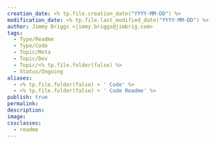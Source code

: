 ```yaml
---
creation_date: <% tp.file.creation_date("YYYY-MM-DD") %>
modification_date: <% tp.file.last_modified_date("YYYY-MM-DD") %>
author: Jimmy Briggs <jimmy.briggs@jimbrig.com>
tags:
  - Type/Readme
  - Type/Code
  - Topic/Meta
  - Topic/Dev
  - Topic/<% tp.file.folder(false) %>
  - Status/Ongoing
aliases:
  - <% tp.file.folder(false) + ' Code' %>
  - <% tp.file.folder(false) + ' Code Readme' %>
publish: true
permalink:
description:
image:
cssclasses:
  - readme
---
```

